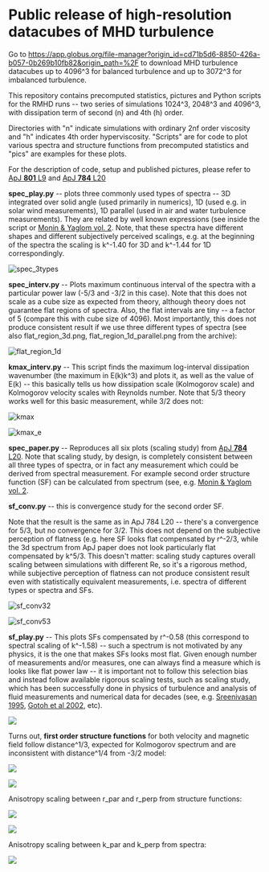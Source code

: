 # Public release of high-resolution datacubes of MHD turbulence

Go to https://app.globus.org/file-manager?origin_id=cd71b5d6-8850-426a-b057-0b269b10fb82&origin_path=%2F
to download MHD turbulence datacubes up to 4096^3 for balanced turbulence and up to 3072^3 for imbalanced turbulence.

This repository contains precomputed statistics, pictures and Python scripts for the RMHD runs -- two series of simulations 1024^3, 2048^3 and 4096^3, with dissipation term of second (n) and 4th (h) order.

Directories with "n" indicate simulations with ordinary 2nf order viscosity and "h" indicates 4th order hyperviscosity. "Scripts" are for code to plot various spectra and structure functions from precomputed statistics and "pics" are examples for these plots.

For the description of code, setup and published pictures, please refer to [ApJ **801** L9](https://ui.adsabs.harvard.edu/abs/2015ApJ...801L...9B/abstract) and [ApJ **784** L20](https://ui.adsabs.harvard.edu/abs/2014ApJ...784L..20B/abstract)

**spec\_play.py** -- plots three commonly used types of spectra -- 3D integrated over solid angle (used primarily in numerics), 1D (used e.g. in solar wind measurements), 1D parallel (used in air and water turbulence measurements). They are related by well known expressions (see inside the script or [Monin & Yaglom vol. 2](https://ui.adsabs.harvard.edu/abs/1976JAM....43..521M/abstract). Note, that these spectra have different shapes and different subjectively perceived scalings, e.g. at the beginning of the spectra the scaling is k^-1.40 for 3D and k^-1.44 for 1D correspondingly.

![spec_3types](./pics/spec_3types.png)

**spec\_interv.py** -- Plots maximum continuous interval of the spectra with a particular power law (-5/3 and -3/2 in this case). Note that this does not scale as a cube size as expected from theory, although theory does not guarantee flat regions of spectra. Also, the flat intervals are tiny -- a factor of 5 (compare this with cube size of 4096). Most importantly, this does not produce consistent result if we use three different types of spectra (see also flat\_region\_3d.png, flat\_region\_1d\_parallel.png from the archive):

![flat_region_1d](./pics/flat_region_1d.png)

**kmax\_interv.py** -- This script finds the maximum log-interval dissipation wavenumber (the maximum in E(k)k^3) and plots it, as well as the value of E(k) -- this basically tells us how dissipation scale (Kolmogorov scale) and Kolmogorov velocity scales with Reynolds number. Note that 5/3 theory works well for this basic measurement, while 3/2 does not:

![kmax](./pics/kmax.png)

![kmax_e](./pics/kmax_e.png)

**spec\_paper.py** -- Reproduces all six plots (scaling study) from [ApJ **784** L20](https://ui.adsabs.harvard.edu/abs/2014ApJ...784L..20B/abstract). Note that scaling study, by design, is completely consistent between all three types of spectra, or in fact any measurement which could be derived from spectral measurement. For example second order structure function (SF) can be calculated from spectrum (see, e.g. [Monin & Yaglom vol. 2](https://ui.adsabs.harvard.edu/abs/1976JAM....43..521M/abstract).

**sf\_conv.py** -- this is convergence study for the second order SF.

Note that the result is the same as in ApJ 784 L20 -- there's a convergence for 5/3, but no convergence for 3/2. This does not depend on the subjective perception of flatness (e.g. here SF looks flat compensated by r^-2/3, while the 3d spectrum from ApJ paper does not look particularly flat compensated by k^5/3. This doesn't matter: scaling study captures overall scaling between simulations with different Re, so it's a rigorous method, while subjective perception of flatness can not produce consistent result even with statistically equivalent measurements, i.e. spectra of different types or spectra and SFs.

![sf_conv32](./pics/sf_conv32.png)

![sf_conv53](./pics/sf_conv53.png)


**sf\_play.py** -- This plots SFs compensated by r^-0.58 (this correspond to spectral scaling of k^-1.58) -- such a spectrum is not motivated by any physics, it is the one that makes SFs looks most flat. Given enough number of measurements and/or measures, one can always find a measure which is looks like flat power law -- it is important not to follow this selection bias and instead follow available rigorous scaling tests, such as scaling study, which has been successfully done in physics of turbulence and analysis of fluid measurements and numerical data for decades (see, e.g. [Sreenivasan 1995](http://adsabs.harvard.edu/abs/1995PhFl....7.2778S), [Gotoh et al 2002](http://adsabs.harvard.edu/abs/2002PhFl...14.1065G), etc).

![](./pics/sf_n.png)

Turns out, **first order structure functions** for both velocity and magnetic field follow distance^1/3, expected for Kolmogorov spectrum and are inconsistent with distance^1/4 from -3/2 model:

![](./pics/SF1_13.png)

![](./pics/SF1_14.png)

Anisotropy scaling between r\_par and r\_perp from structure functions:

![](./pics/sf_anis1.png)

![](./pics/sf_anis_conv1.png)

Anisotropy scaling between k\_par and k\_perp from spectra:

![](./pics/spec_anis.png)

